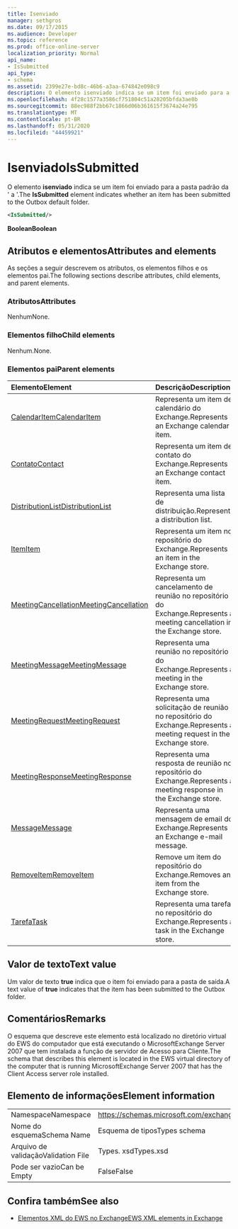```yaml
---
title: Isenviado
manager: sethgros
ms.date: 09/17/2015
ms.audience: Developer
ms.topic: reference
ms.prod: office-online-server
localization_priority: Normal
api_name:
- IsSubmitted
api_type:
- schema
ms.assetid: 2399e27e-bd8c-46b6-a3aa-674842e098c9
description: O elemento isenviado indica se um item foi enviado para a pasta padrão da ' a '.
ms.openlocfilehash: 4f28c1577a3586cf751804c51a28205bfda3ae0b
ms.sourcegitcommit: 88ec988f2bb67c1866d06b361615f3674a24e795
ms.translationtype: MT
ms.contentlocale: pt-BR
ms.lasthandoff: 05/31/2020
ms.locfileid: "44459921"
---
```

# <a name="issubmitted"></a><span data-ttu-id="ff834-103">Isenviado</span><span class="sxs-lookup"><span data-stu-id="ff834-103">IsSubmitted</span></span>

<span data-ttu-id="ff834-104">O elemento **isenviado** indica se um item foi enviado para a pasta padrão da ' a '.</span><span class="sxs-lookup"><span data-stu-id="ff834-104">The **IsSubmitted** element indicates whether an item has been submitted to the Outbox default folder.</span></span> 
  
```xml
<IsSubmitted/>
```

 <span data-ttu-id="ff834-105">**Boolean**</span><span class="sxs-lookup"><span data-stu-id="ff834-105">**Boolean**</span></span>
## <a name="attributes-and-elements"></a><span data-ttu-id="ff834-106">Atributos e elementos</span><span class="sxs-lookup"><span data-stu-id="ff834-106">Attributes and elements</span></span>

<span data-ttu-id="ff834-107">As seções a seguir descrevem os atributos, os elementos filhos e os elementos pai.</span><span class="sxs-lookup"><span data-stu-id="ff834-107">The following sections describe attributes, child elements, and parent elements.</span></span>
  
### <a name="attributes"></a><span data-ttu-id="ff834-108">Atributos</span><span class="sxs-lookup"><span data-stu-id="ff834-108">Attributes</span></span>

<span data-ttu-id="ff834-109">Nenhum</span><span class="sxs-lookup"><span data-stu-id="ff834-109">None.</span></span>
  
### <a name="child-elements"></a><span data-ttu-id="ff834-110">Elementos filho</span><span class="sxs-lookup"><span data-stu-id="ff834-110">Child elements</span></span>

<span data-ttu-id="ff834-111">Nenhum.</span><span class="sxs-lookup"><span data-stu-id="ff834-111">None.</span></span>
  
### <a name="parent-elements"></a><span data-ttu-id="ff834-112">Elementos pai</span><span class="sxs-lookup"><span data-stu-id="ff834-112">Parent elements</span></span>

|<span data-ttu-id="ff834-113">**Elemento**</span><span class="sxs-lookup"><span data-stu-id="ff834-113">**Element**</span></span>|<span data-ttu-id="ff834-114">**Descrição**</span><span class="sxs-lookup"><span data-stu-id="ff834-114">**Description**</span></span>|
|:-----|:-----|
|[<span data-ttu-id="ff834-115">CalendarItem</span><span class="sxs-lookup"><span data-stu-id="ff834-115">CalendarItem</span></span>](calendaritem.md) <br/> |<span data-ttu-id="ff834-116">Representa um item de calendário do Exchange.</span><span class="sxs-lookup"><span data-stu-id="ff834-116">Represents an Exchange calendar item.</span></span>  <br/> |
|[<span data-ttu-id="ff834-117">Contato</span><span class="sxs-lookup"><span data-stu-id="ff834-117">Contact</span></span>](contact.md) <br/> |<span data-ttu-id="ff834-118">Representa um item de contato do Exchange.</span><span class="sxs-lookup"><span data-stu-id="ff834-118">Represents an Exchange contact item.</span></span>  <br/> |
|[<span data-ttu-id="ff834-119">DistributionList</span><span class="sxs-lookup"><span data-stu-id="ff834-119">DistributionList</span></span>](distributionlist.md) <br/> |<span data-ttu-id="ff834-120">Representa uma lista de distribuição.</span><span class="sxs-lookup"><span data-stu-id="ff834-120">Represents a distribution list.</span></span>  <br/> |
|[<span data-ttu-id="ff834-121">Item</span><span class="sxs-lookup"><span data-stu-id="ff834-121">Item</span></span>](item.md) <br/> |<span data-ttu-id="ff834-122">Representa um item no repositório do Exchange.</span><span class="sxs-lookup"><span data-stu-id="ff834-122">Represents an item in the Exchange store.</span></span>  <br/> |
|[<span data-ttu-id="ff834-123">MeetingCancellation</span><span class="sxs-lookup"><span data-stu-id="ff834-123">MeetingCancellation</span></span>](meetingcancellation.md) <br/> |<span data-ttu-id="ff834-124">Representa um cancelamento de reunião no repositório do Exchange.</span><span class="sxs-lookup"><span data-stu-id="ff834-124">Represents a meeting cancellation in the Exchange store.</span></span>  <br/> |
|[<span data-ttu-id="ff834-125">MeetingMessage</span><span class="sxs-lookup"><span data-stu-id="ff834-125">MeetingMessage</span></span>](meetingmessage.md) <br/> |<span data-ttu-id="ff834-126">Representa uma reunião no repositório do Exchange.</span><span class="sxs-lookup"><span data-stu-id="ff834-126">Represents a meeting in the Exchange store.</span></span>  <br/> |
|[<span data-ttu-id="ff834-127">MeetingRequest</span><span class="sxs-lookup"><span data-stu-id="ff834-127">MeetingRequest</span></span>](meetingrequest.md) <br/> |<span data-ttu-id="ff834-128">Representa uma solicitação de reunião no repositório do Exchange.</span><span class="sxs-lookup"><span data-stu-id="ff834-128">Represents a meeting request in the Exchange store.</span></span>  <br/> |
|[<span data-ttu-id="ff834-129">MeetingResponse</span><span class="sxs-lookup"><span data-stu-id="ff834-129">MeetingResponse</span></span>](meetingresponse.md) <br/> |<span data-ttu-id="ff834-130">Representa uma resposta de reunião no repositório do Exchange.</span><span class="sxs-lookup"><span data-stu-id="ff834-130">Represents a meeting response in the Exchange store.</span></span>  <br/> |
|[<span data-ttu-id="ff834-131">Message</span><span class="sxs-lookup"><span data-stu-id="ff834-131">Message</span></span>](message-ex15websvcsotherref.md) <br/> |<span data-ttu-id="ff834-132">Representa uma mensagem de email do Exchange.</span><span class="sxs-lookup"><span data-stu-id="ff834-132">Represents an Exchange e-mail message.</span></span>  <br/> |
|[<span data-ttu-id="ff834-133">RemoveItem</span><span class="sxs-lookup"><span data-stu-id="ff834-133">RemoveItem</span></span>](removeitem.md) <br/> |<span data-ttu-id="ff834-134">Remove um item do repositório do Exchange.</span><span class="sxs-lookup"><span data-stu-id="ff834-134">Removes an item from the Exchange store.</span></span>  <br/> |
|[<span data-ttu-id="ff834-135">Tarefa</span><span class="sxs-lookup"><span data-stu-id="ff834-135">Task</span></span>](task.md) <br/> |<span data-ttu-id="ff834-136">Representa uma tarefa no repositório do Exchange.</span><span class="sxs-lookup"><span data-stu-id="ff834-136">Represents a task in the Exchange store.</span></span>  <br/> |
   
## <a name="text-value"></a><span data-ttu-id="ff834-137">Valor de texto</span><span class="sxs-lookup"><span data-stu-id="ff834-137">Text value</span></span>

<span data-ttu-id="ff834-138">Um valor de texto **true** indica que o item foi enviado para a pasta de saída.</span><span class="sxs-lookup"><span data-stu-id="ff834-138">A text value of **true** indicates that the item has been submitted to the Outbox folder.</span></span> 
  
## <a name="remarks"></a><span data-ttu-id="ff834-139">Comentários</span><span class="sxs-lookup"><span data-stu-id="ff834-139">Remarks</span></span>

<span data-ttu-id="ff834-140">O esquema que descreve este elemento está localizado no diretório virtual do EWS do computador que está executando o MicrosoftExchange Server 2007 que tem instalada a função de servidor de Acesso para Cliente.</span><span class="sxs-lookup"><span data-stu-id="ff834-140">The schema that describes this element is located in the EWS virtual directory of the computer that is running MicrosoftExchange Server 2007 that has the Client Access server role installed.</span></span>
  
## <a name="element-information"></a><span data-ttu-id="ff834-141">Elemento de informações</span><span class="sxs-lookup"><span data-stu-id="ff834-141">Element information</span></span>

|||
|:-----|:-----|
|<span data-ttu-id="ff834-142">Namespace</span><span class="sxs-lookup"><span data-stu-id="ff834-142">Namespace</span></span>  <br/> |https://schemas.microsoft.com/exchange/services/2006/types  <br/> |
|<span data-ttu-id="ff834-143">Nome do esquema</span><span class="sxs-lookup"><span data-stu-id="ff834-143">Schema Name</span></span>  <br/> |<span data-ttu-id="ff834-144">Esquema de tipos</span><span class="sxs-lookup"><span data-stu-id="ff834-144">Types schema</span></span>  <br/> |
|<span data-ttu-id="ff834-145">Arquivo de validação</span><span class="sxs-lookup"><span data-stu-id="ff834-145">Validation File</span></span>  <br/> |<span data-ttu-id="ff834-146">Types. xsd</span><span class="sxs-lookup"><span data-stu-id="ff834-146">Types.xsd</span></span>  <br/> |
|<span data-ttu-id="ff834-147">Pode ser vazio</span><span class="sxs-lookup"><span data-stu-id="ff834-147">Can be Empty</span></span>  <br/> |<span data-ttu-id="ff834-148">False</span><span class="sxs-lookup"><span data-stu-id="ff834-148">False</span></span>  <br/> |
   
## <a name="see-also"></a><span data-ttu-id="ff834-149">Confira também</span><span class="sxs-lookup"><span data-stu-id="ff834-149">See also</span></span>



- [<span data-ttu-id="ff834-150">Elementos XML do EWS no Exchange</span><span class="sxs-lookup"><span data-stu-id="ff834-150">EWS XML elements in Exchange</span></span>](ews-xml-elements-in-exchange.md)


